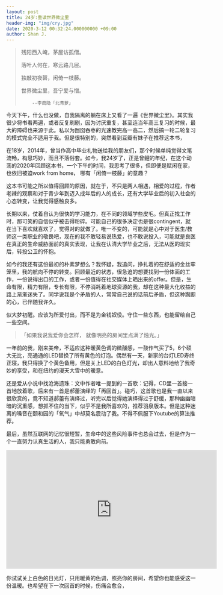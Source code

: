 ```yaml
---
layout: post
title: 24岁:重读世界微尘里
header-img: "img/cry.jpg"
date: 2020-3-12 00:32:24.000000000 +09:00
author: Shan J.
---
```


> 残阳西入崦，茅屋访孤僧。
>
> 落叶人何在，寒云路几层。
>
> 独敲初夜磬，闲倚一枝藤。
>
> 世界微尘里，吾宁爱与憎。
>
>         --李商隐「北青萝」

今天下午，什么也没做，自我隔离的躺在床上又看了一遍《世界微尘里》。其实我很少将书看两遍，或者反复刷剧，因为讨厌重复，甚至连当年高三复习的时候，最大的障碍也来源于此。私以为囫囵吞枣的光速教完高一高二，然后搞一轮二轮复习的模式完全不适用于我。但是很特别的，突然看到豆瓣有妹子在推荐这本书，

在18岁，2014年，曾当作高中毕业礼物送给我的朋友们，那个时候单纯觉得文笔流畅，构思巧妙，而且不落俗套。如今，我24岁了，正是曾鲤的年纪，在这个动荡的2020年回顾这本书，一个下午的时间，我思考了很多，但即便是赋闲在家，也依旧被迫work from home， 哪有「闲倚一枝藤」的意趣？

这本书可能之所以值得回顾的原因，就在于，不只是两人相遇，相爱的过程，作者老辣的观察和对于青少年到迈入成年后的人的成长，还有大学毕业后的初入社会的心态转变，让我觉得感触良多。

长期以来，仗着自认为很快的学习能力，在不同的领域学些皮毛。但真正找工作时，那可笑的自信似乎被击得粉碎。可能自己的很多决定也是很contingent，就在当下喜欢就喜欢了，觉得对的就做了。唯一不变的，可能就是心中对于医生/教师这一类职业的敬畏吧，现在的我不敢轻易说热爱，也不敢说投入，可能就是良医在真正的生命威胁面前的真实表现，让我在认清大学毕业之后，无法从医的现实后，转投公卫的怀抱。

如今的我还有这份最初的朴素梦想么？我怀疑，我追问，挣扎着的在舒适的金丝牢笼里，我的航向不停的转变。回顾最近的状态，很急迫的想要找到一份体面的工作，一份说得出口的工作，或者一份值得在社交媒体上晒出来的offer。但是，生命有限，精力有限，专长有限，不停消耗着地球资源的我，却在这种最大化收益的路上渐渐迷失了。同学说我是个矛盾的人，常常自己说的话前后矛盾，但这种踟蹰的心，已伴随我许久。

似大梦初醒。应该为所爱付出，而不是为金钱奴役。守住一些东西，也能留给自己一些空间。

>「如果我说我爱你会怎样， 就像明亮的房间里点满了烛光。」

一年前的我，刚来美帝，不适应这种暖黄色调的微醺感，一鼓作气买了5，6个硕大无比，亮通通的LED替换了所有黄色的灯泡。偶然有一天，新家的台灯LED寿终正寝，我只得换了个黄色备用，但是关上LED的白色灯光，却出人意料地给了我奇妙的享受，和在纽约的漫天大雪中的暖意。

还是爱从小说中找沧海遗珠：文中作者唯一提到的一首歌：记得，CD里一首接一首地放着歌，后来有一首是郝蕾演绎的「再回首」。碰巧，这首歌也是我一直以来很欣赏的，竟不知道郝蕾有演绎过，听完以后觉得她演绎得过于舒缓，那种幽幽暗暗的沉重感，想抓不住的当下，似乎不是我所喜欢的，推荐羽泉版本。但是这种迷离的嗓音在颐和园的「氧气」中却莫名震动了我。不得不佩服下Youtube的算法推荐。

最后，虽然互联网的记忆很短暂，生命中的这些风险事件也总会过去，但是作为一个一直努力认真生活的人，我只能勇敢向前。

<iframe width="560" height="315" src="https://www.youtube.com/embed/afGpkx0EuDg" frameborder="0" allow="accelerometer; autoplay; encrypted-media; gyroscope; picture-in-picture" allowfullscreen></iframe>

你试试关上白色的日光灯，只用暖黄的色调，照亮你的房间，希望你也能感受这一份温暖。也希望在下一次回首的时候，伤痛会愈合，
